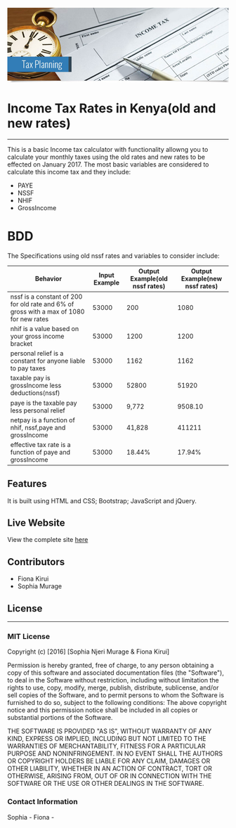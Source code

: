 ![alt text](https://github.com/FionaKirui/Income-tax/blob/gh-pages/images/readme/tax_planning_banner.jpg)
# Income Tax Rates in Kenya(old and new rates)
----------------------------------------------------------------------------------------------------
This is a basic Income tax calculator with functionality allowng you to calculate your monthly taxes using the old rates and new rates to be effected on January 2017.
The most basic variables are considered to calculate this income tax and they include: 
 - PAYE
 - NSSF
 - NHIF
 - GrossIncome

# BDD
The Specifications using old nssf rates and variables to consider include:

| Behavior | Input Example | Output Example(old nssf rates) | Output Example(new nssf rates) |
| ---------| ------------- | ------------------------------ | ------------------------------ |
| nssf is a constant of 200 for old rate and 6% of gross with a max of 1080 for new rates | 53000 | 200 | 1080 |
| nhif is a value based on your gross income bracket | 53000 | 1200 | 1200 |
| personal relief is a constant for anyone liable to pay taxes | 53000 | 1162  | 1162 |
| taxable pay is grossIncome less  deductions(nssf) | 53000 | 52800 | 51920 |
| paye is the taxable pay less personal relief | 53000 | 9,772 | 9508.10 |
| netpay is a function of nhif, nssf,paye and grossIncome | 53000 | 41,828 | 411211 |
| effective tax rate is a function of paye and grossIncome | 53000 | 18.44% | 17.94% |

## Features
It is built using HTML and CSS; Bootstrap; JavaScript and jQuery.

## Live Website 
View the complete site [here]()

## Contributors
 - Fiona Kirui
 - Sophia Murage	

## License
---------
### MIT License

Copyright (c) [2016] [Sophia Njeri Murage & Fiona Kirui]

Permission is hereby granted, free of charge, to any person obtaining a copy
of this software and associated documentation files (the "Software"), to deal
in the Software without restriction, including without limitation the rights
to use, copy, modify, merge, publish, distribute, sublicense, and/or sell
copies of the Software, and to permit persons to whom the Software is
furnished to do so, subject to the following conditions:
The above copyright notice and this permission notice shall be included in all
copies or substantial portions of the Software.

THE SOFTWARE IS PROVIDED "AS IS", WITHOUT WARRANTY OF ANY KIND, EXPRESS OR
IMPLIED, INCLUDING BUT NOT LIMITED TO THE WARRANTIES OF MERCHANTABILITY,
FITNESS FOR A PARTICULAR PURPOSE AND NONINFRINGEMENT. IN NO EVENT SHALL THE
AUTHORS OR COPYRIGHT HOLDERS BE LIABLE FOR ANY CLAIM, DAMAGES OR OTHER
LIABILITY, WHETHER IN AN ACTION OF CONTRACT, TORT OR OTHERWISE, ARISING FROM,
OUT OF OR IN CONNECTION WITH THE SOFTWARE OR THE USE OR OTHER DEALINGS IN THE
SOFTWARE.


### Contact Information
Sophia -
Fiona -

